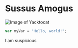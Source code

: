 # Sussus Amogus




![Image of Yacktocat](https://octodex.github.com/images/yaktocat.png)
``` javascript
var myVar = "Hello, world!";
```
I am suspicious
